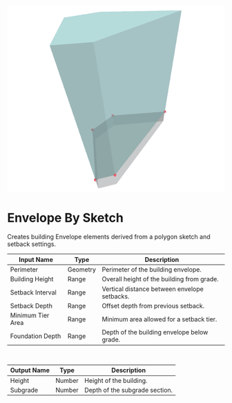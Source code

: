 <img src="preview.png" width="512">
            
# Envelope By Sketch

Creates building Envelope elements derived from a polygon sketch and setback settings.

|Input Name|Type|Description|
|---|---|---|
|Perimeter|Geometry|Perimeter of the building envelope.|
|Building Height|Range|Overall height of the building from grade.|
|Setback Interval|Range|Vertical distance between envelope setbacks.|
|Setback Depth|Range|Offset depth from previous setback.|
|Minimum Tier Area|Range|Minimum area allowed for a setback tier.|
|Foundation Depth|Range|Depth of the building envelope below grade.|


<br>

|Output Name|Type|Description|
|---|---|---|
|Height|Number|Height of the building.|
|Subgrade|Number|Depth of the subgrade section.|

